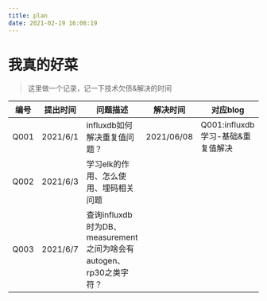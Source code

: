 ```yaml
---
title: plan
date: 2021-02-19 16:08:19
---
```


# 我真的好菜

> 这里做一个记录，记一下技术欠债&解决的时间

|编号|提出时间| 问题描述 | 解决时间| 对应blog|
|--|--|--|--|--|
|Q001|2021/6/1|influxdb如何解决重复值问题？| 2021/06/08 | Q001:influxdb学习-基础&重复值解决 |
|Q002|2021/6/3 |学习elk的作用、怎么使用、埋码相关问题|
|Q003|2021/6/7 | 查询influxdb时为DB、measurement之间为啥会有autogen、rp30之类字符？|